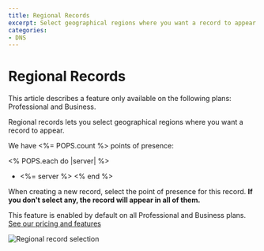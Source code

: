```yaml
---
title: Regional Records
excerpt: Select geographical regions where you want a record to appear.
categories:
- DNS
---
```


# Regional Records

<info>
This article describes a feature only available on the following plans: Professional and Business.
</info>

Regional records lets you select geographical regions where you want a record to appear.

We have <%= POPS.count %> points of presence:

<% POPS.each do |server| %>
* <%= server %>
<% end %>

When creating a new record, select the point of presence for this record. **If you don't select any, the record will appear in all of them.**

This feature is enabled by default on all Professional and Business plans. [See our pricing and features](https://dnsimple.com/pricing)

![Regional record selection](/files/regional-records.png)
